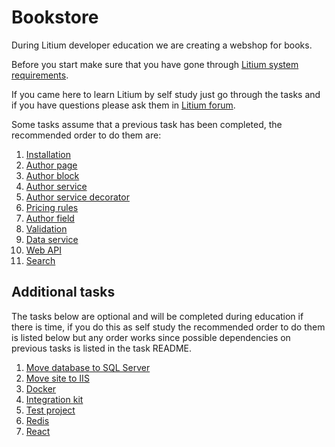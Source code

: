 # Bookstore

During Litium developer education we are creating a webshop for books.

Before you start make sure that you have gone through [Litium system requirements](https://docs.litium.com/documentation/get-started/system-requirements).

If you came here to learn Litium by self study just go through the tasks and if you have questions please ask them in [Litium forum](https://forum.litium.com/). 

Some tasks assume that a previous task has been completed, the recommended order to do them are:

1. [Installation](./Installation)
1. [Author page](./Author%20page)
1. [Author block](./Author%20block)
1. [Author service](./Author%20service)
1. [Author service decorator](./Author%20service%20decorator)
1. [Pricing rules](./Pricing%20rules)
1. [Author field](./Author%20field)
1. [Validation](./Validation)
1. [Data service](./Data%20service)
1. [Web API](./Web%20API)
1. [Search](./Search)

## Additional tasks

The tasks below are optional and will be completed during education if there is time, if you do this as self study the recommended order to do them is listed below but any order works since possible dependencies on previous tasks is listed in the task README.

1. [Move database to SQL Server](./Move%20database%20to%20SQL%20Server)
1. [Move site to IIS](./Move%20site%20to%20IIS)
1. [Docker](./Docker)
1. [Integration kit](./Integration%20kit)
1. [Test project](./Test%20project)
1. [Redis](./Redis)
1. [React](./React)
 